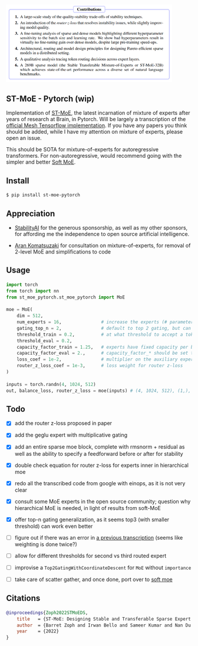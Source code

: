 <img src="./st-moe.png" width="450px"></img>

## ST-MoE - Pytorch (wip)

Implementation of <a href="https://arxiv.org/abs/2202.08906">ST-MoE</a>, the latest incarnation of mixture of experts after years of research at Brain, in Pytorch. Will be largely a transcription of the <a href="https://github.com/tensorflow/mesh/blob/master/mesh_tensorflow/transformer/moe.py">official Mesh Tensorflow implementation</a>. If you have any papers you think should be added, while I have my attention on mixture of experts, please open an issue.

This should be SOTA for mixture-of-experts for autoregressive transformers. For non-autoregressive, would recommend going with the simpler and better <a href="https://github.com/lucidrains/soft-moe-pytorch">Soft MoE</a>.

## Install

```bash
$ pip install st-moe-pytorch
```

## Appreciation

- <a href="https://stability.ai/">StabilityAI</a> for the generous sponsorship, as well as my other sponsors, for affording me the independence to open source artificial intelligence.

- <a href="https://github.com/arankomat">Aran Komatsuzaki</a> for consultation on mixture-of-experts, for removal of 2-level MoE and simplifications to code

## Usage

```python
import torch
from torch import nn
from st_moe_pytorch.st_moe_pytorch import MoE

moe = MoE(
    dim = 512,
    num_experts = 16,               # increase the experts (# parameters) of your model without increasing computation
    gating_top_n = 2,               # default to top 2 gating, but can also be more (3 was tested in the paper with a lower threshold)
    threshold_train = 0.2,          # at what threshold to accept a token to be routed to second expert and beyond - 0.2 was optimal for 2 expert routing, and apparently should be lower for 3
    threshold_eval = 0.2,
    capacity_factor_train = 1.25,   # experts have fixed capacity per batch. we need some extra capacity in case gating is not perfectly balanced.
    capacity_factor_eval = 2.,      # capacity_factor_* should be set to a value >=1
    loss_coef = 1e-2,               # multiplier on the auxiliary expert balancing auxiliary loss
    router_z_loss_coef = 1e-3,      # loss weight for router z-loss
)

inputs = torch.randn(4, 1024, 512)
out, balance_loss, router_z_loss = moe(inputs) # (4, 1024, 512), (1,), (1,)
```

## Todo

- [x] add the router z-loss proposed in paper
- [x] add the geglu expert with multiplicative gating
- [x] add an entire sparse moe block, complete with rmsnorm + residual as well as the ability to specify a feedforward before or after for stability
- [x] double check equation for router z-loss for experts inner in hierarchical moe
- [x] redo all the transcribed code from google with einops, as it is not very clear
- [x] consult some MoE experts in the open source community; question why hierarchical MoE is needed, in light of results from soft-MoE
- [x] offer top-n gating generalization, as it seems top3 (with smaller threshold) can work even better

- [ ] figure out if there was an error in <a href="https://github.com/lucidrains/mixture-of-experts/blob/master/mixture_of_experts/mixture_of_experts.py#L210">a previous transcription</a> (seems like weighting is done twice?)
- [ ] allow for different thresholds for second vs third routed expert
- [ ] improvise a `Top2GatingWithCoordinateDescent` for `MoE` without `importance`
- [ ] take care of scatter gather, and once done, port over to <a href="https://github.com/lucidrains/soft-moe-pytorch">soft moe</a>

## Citations

```bibtex
@inproceedings{Zoph2022STMoEDS,
    title   = {ST-MoE: Designing Stable and Transferable Sparse Expert Models},
    author  = {Barret Zoph and Irwan Bello and Sameer Kumar and Nan Du and Yanping Huang and Jeff Dean and Noam M. Shazeer and William Fedus},
    year    = {2022}
}
```

